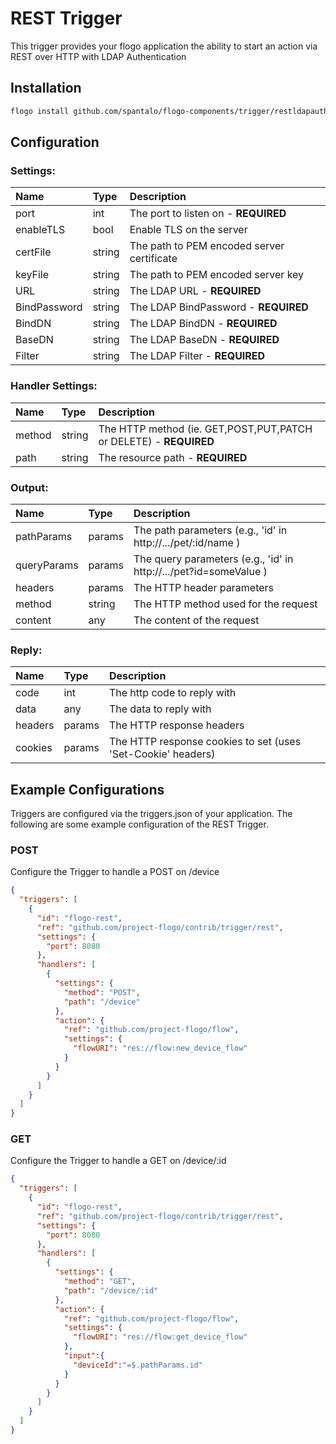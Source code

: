 <!--
title: REST
weight: 4706
-->
# REST Trigger
This trigger provides your flogo application the ability to start an action via REST over HTTP with LDAP Authentication

## Installation

```bash
flogo install github.com/spantalo/flogo-components/trigger/restldapauth
```

## Configuration

### Settings:
| Name        | Type   | Description
|:---         | :---   | :---       
| port        | int    | The port to listen on - **REQUIRED**
| enableTLS   | bool   | Enable TLS on the server
| certFile    | string | The path to PEM encoded server certificate
| keyFile     | string | The path to PEM encoded server key
| URL         | string | The LDAP URL - **REQUIRED**
| BindPassword| string | The LDAP BindPassword - **REQUIRED**
| BindDN      | string | The LDAP BindDN - **REQUIRED**
| BaseDN      | string | The LDAP BaseDN - **REQUIRED**
| Filter      | string | The LDAP Filter - **REQUIRED**

### Handler Settings:
| Name        | Type   | Description
|:---         | :---   | :---          
| method      | string | The HTTP method (ie. GET,POST,PUT,PATCH or DELETE) - **REQUIRED**
| path        | string | The resource path - **REQUIRED**


### Output:
| Name        | Type   | Description
|:---         | :---   | :---        
| pathParams  | params | The path parameters (e.g., 'id' in http://.../pet/:id/name )
| queryParams | params | The query parameters (e.g., 'id' in http://.../pet?id=someValue )
| headers     | params | The HTTP header parameters
| method      | string  | The HTTP method used for the request
| content     | any    | The content of the request

### Reply:
| Name    | Type   | Description
|:---     | :---   | :---        
| code    | int    | The http code to reply with
| data    | any    | The data to reply with
| headers | params | The HTTP response headers
| cookies | params | The HTTP response cookies to set (uses 'Set-Cookie' headers)

## Example Configurations

Triggers are configured via the triggers.json of your application. The following are some example configuration of the REST Trigger.

### POST
Configure the Trigger to handle a POST on /device

```json
{
  "triggers": [
    {
      "id": "flogo-rest",
      "ref": "github.com/project-flogo/contrib/trigger/rest",
      "settings": {
        "port": 8080
      },
      "handlers": [
        {
          "settings": {
            "method": "POST",
            "path": "/device"
          },
          "action": {
            "ref": "github.com/project-flogo/flow",
            "settings": {
              "flowURI": "res://flow:new_device_flow"
            }
          }
        }
      ]
    }
  ]
}
```

### GET
Configure the Trigger to handle a GET on /device/:id

```json
{
  "triggers": [
    {
      "id": "flogo-rest",
      "ref": "github.com/project-flogo/contrib/trigger/rest",
      "settings": {
        "port": 8080
      },
      "handlers": [
        {
          "settings": {
            "method": "GET",
            "path": "/device/:id"
          },
          "action": {
            "ref": "github.com/project-flogo/flow",
            "settings": {
              "flowURI": "res://flow:get_device_flow"
            },
            "input":{
              "deviceId":"=$.pathParams.id"
            }
          }
        }
      ]
    }
  ]
}
```

